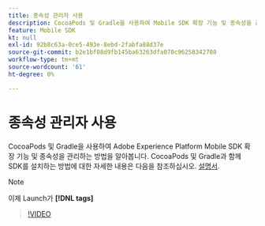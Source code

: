 ```yaml
---
title: 종속성 관리자 사용
description: CocoaPods 및 Gradle을 사용하여 Mobile SDK 확장 기능 및 종속성을 관리하는 방법을 알아봅니다.
feature: Mobile SDK
kt: null
exl-id: 92b8c63a-0ce5-493e-8ebd-2fabfa88d37e
source-git-commit: b2e1bf08d9fb145ba63263dfa078c96258342708
workflow-type: tm+mt
source-wordcount: '61'
ht-degree: 0%

---
```


# 종속성 관리자 사용

CocoaPods 및 Gradle을 사용하여 Adobe Experience Platform Mobile SDK 확장 기능 및 종속성을 관리하는 방법을 알아봅니다. CocoaPods 및 Gradle과 함께 SDK를 설치하는 방법에 대한 자세한 내용은 다음을 참조하십시오. [설명서](https://developer.adobe.com/client-sdks/documentation/getting-started/get-the-sdk/).

>[!NOTE]
>
> 이제 Launch가 **[!DNL tags]**

>[!VIDEO](https://video.tv.adobe.com/v/26263/?quality=12&learn=on)
